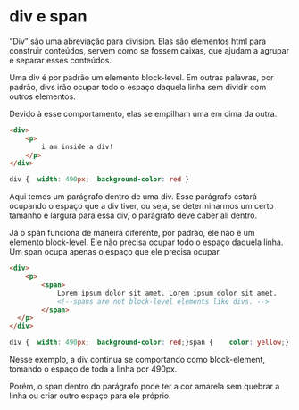 # div e span

“Div” são uma abreviação para division. Elas são elementos html para construir conteúdos, servem como se fossem caixas, que ajudam a agrupar e separar esses conteúdos.

Uma div é por padrão um elemento block-level. Em outras palavras, por padrão, divs irão ocupar todo o espaço daquela linha sem dividir com outros elementos.

Devido à esse comportamento, elas se empilham uma em cima da outra.

```html
<div>
	<p>
		i am inside a div!
	</p>
</div>
```

```css
div {  width: 490px;  background-color: red }
```

Aqui temos um parágrafo dentro de uma div. Esse parágrafo estará ocupando o espaço que a div tiver, ou seja, se determinarmos um certo tamanho e largura para essa div, o parágrafo deve caber ali dentro.

Já o span funciona de maneira diferente, por padrão, ele não é um elemento block-level. Ele não precisa ocupar todo o espaço daquela linha. Um span ocupa apenas o espaço que ele precisa ocupar.

```html
<div>
	<p>
		<span>
			Lorem ipsum dolor sit amet. Lorem ipsum dolor sit amet.
			<!--spans are not block-level elements like divs. -->
		</span>
  </p> 
</div>
```

```css
div {  width: 490px;  background-color: red;}span {    color: yellow;}
```

Nesse exemplo, a div continua se comportando como block-element, tomando o espaço de toda a linha por 490px.

Porém, o span dentro do parágrafo pode ter a cor amarela sem quebrar a linha ou criar outro espaço para ele próprio.